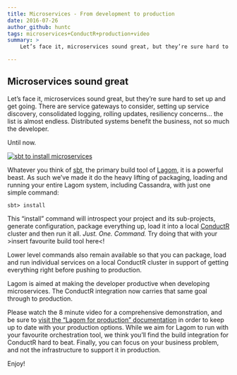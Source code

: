 ```yaml
---
title: Microservices - From development to production
date: 2016-07-26
author_github: huntc
tags: microservices+ConductR+production+video
summary: >
    Let’s face it, microservices sound great, but they’re sure hard to set up and get going. There are service gateways to consider, setting up service discovery, consolidated logging, rolling updates, resiliency concerns… the list is almost endless. Distributed systems benefit the business, not so much the developer.

---
```


## Microservices sound great
Let’s face it, microservices sound great, but they’re sure hard to set up and get going. There are service gateways to consider, setting up service discovery, consolidated logging, rolling updates, resiliency concerns… the list is almost endless. Distributed systems benefit the business, not so much the developer.

Until now.

[![sbt to install microservices](http://img.youtube.com/vi/5qbX7UwuMYM/0.jpg)](http://www.youtube.com/watch?v=5qbX7UwuMYM)

Whatever you think of [sbt](http://www.scala-sbt.org/), the primary build tool of [Lagom](http://www.lagomframework.com/documentation/1.0.x/java/Home.html), it is a powerful beast. As such we’ve made it do the heavy lifting of packaging, loading and running your entire Lagom system, including Cassandra, with just one simple command:


```
sbt> install
```

This “install” command will introspect your project and its sub-projects, generate configuration, package everything up, load it into a local [ConductR](http://conductr.lightbend.com/docs/1.1.x/Home) cluster and then run it all.
*Just. One. Command.*
Try doing that with your >insert favourite build tool here<!

Lower level commands also remain available so that you can package, load and run individual services on a local ConductR cluster in support of getting everything right before pushing to production.

Lagom is aimed at making the developer productive when developing microservices. The ConductR integration now carries that same goal through to production.

Please watch the 8 minute video for a comprehensive demonstration, and be sure to [visit the “Lagom for production” documentation](http://www.lagomframework.com/documentation/1.0.x/java/ConductR.html) in order to keep up to date with your production options. While we aim for Lagom to run with your favourite orchestration tool, we think you’ll find the build integration for ConductR hard to beat. Finally, you can focus on your business problem, and not the infrastructure to support it in production.

Enjoy!
